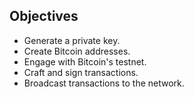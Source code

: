 ## Objectives
- Generate a private key.
- Create Bitcoin addresses.
- Engage with Bitcoin's testnet.
- Craft and sign transactions.
- Broadcast transactions to the network.
